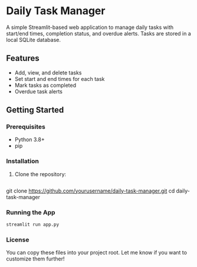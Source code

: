 # Daily Task Manager

A simple Streamlit-based web application to manage daily tasks with start/end times, completion status, and overdue alerts. Tasks are stored in a local SQLite database.

## Features
- Add, view, and delete tasks
- Set start and end times for each task
- Mark tasks as completed
- Overdue task alerts

## Getting Started

### Prerequisites
- Python 3.8+
- pip

### Installation
1. Clone the repository:
   ```bash
git clone https://github.com/yourusername/daily-task-manager.git
cd daily-task-manager

### Running the App
```bash
streamlit run app.py
```
### License

You can copy these files into your project root. Let me know if you want to customize them further!
